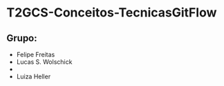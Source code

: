 # T2GCS-Conceitos-TecnicasGitFlow


Grupo:
- 
- Felipe Freitas
- Lucas S. Wolschick
-
- Luiza Heller
